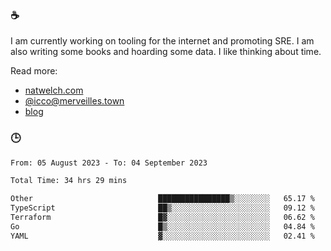 ### ☕

I am currently working on tooling for the internet and promoting SRE. I am also writing some books and hoarding some data. I like thinking about time. 

Read more:

 - [natwelch.com](https://natwelch.com)
 - [@icco@merveilles.town](https://merveilles.town/@icco)
 - [blog](https://writing.natwelch.com)

### 🕒

<!--START_SECTION:waka-->

```txt
From: 05 August 2023 - To: 04 September 2023

Total Time: 34 hrs 29 mins

Other                            ████████████████▒░░░░░░░░   65.17 %
TypeScript                       ██▒░░░░░░░░░░░░░░░░░░░░░░   09.12 %
Terraform                        █▓░░░░░░░░░░░░░░░░░░░░░░░   06.62 %
Go                               █▒░░░░░░░░░░░░░░░░░░░░░░░   04.84 %
YAML                             ▓░░░░░░░░░░░░░░░░░░░░░░░░   02.41 %
```

<!--END_SECTION:waka-->
